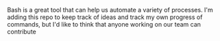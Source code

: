 Bash is a great tool that can help us automate a variety of processes.
I'm adding this repo to keep track of ideas and track my own progress of commands, but I'd like to think that anyone working on our team can contribute
